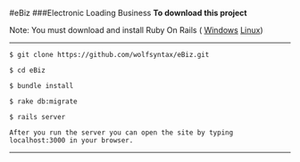 #eBiz
###Electronic Loading Business
__To download this project__
  
  Note: You must download and install Ruby On Rails (
  	[Windows](https://bitnami.com/redirect/to/142501/bitnami-rubystack-2.2.6-1-windows-installer.exe)
	[Linux](https://gorails.com/setup/ubuntu/16.04))
  
  ---
  
	
	$ git clone https://github.com/wolfsyntax/eBiz.git
	
	$ cd eBiz
	
	$ bundle install
	
	$ rake db:migrate
	
	$ rails server
	
	After you run the server you can open the site by typing localhost:3000 in your browser.
	
  ---
	

   
 

